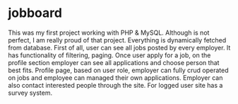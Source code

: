 # jobboard
This was my first project working with PHP &amp; MySQL. Although is not perfect, I am really proud of that project.  Everything is dynamically fetched from database. First of all, user can see all jobs posted by every employer. It has functionality of filtering, paging. Once user apply for a job, on the profile section employer can see all applications and choose person that best fits. Profile page, based on user role, employer can fully crud operated on jobs and employee can managed their own applications. Employer can also contact interested people through the site. For logged user site has a survey system.  
